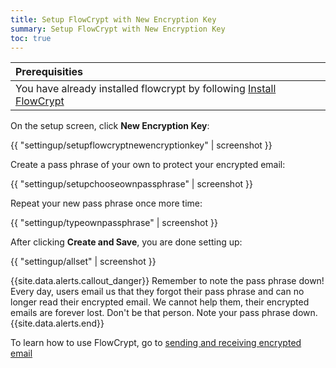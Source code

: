 ```yaml
---
title: Setup FlowCrypt with New Encryption Key
summary: Setup FlowCrypt with New Encryption Key
toc: true
---
```


| Prerequisities
|:---
| You have already installed flowcrypt by following [Install FlowCrypt](install.html)

On the setup screen, click **New Encryption Key**:

{{ "settingup/setupflowcryptnewencryptionkey" | screenshot }}

Create a pass phrase of your own to protect your encrypted email:

{{ "settingup/setupchooseownpassphrase" | screenshot }}

Repeat your new pass phrase once more time:


{{ "settingup/typeownpassphrase" | screenshot }}

After clicking **Create and Save**, you are done setting up:

{{ "settingup/allset" | screenshot }}

{{site.data.alerts.callout_danger}}
Remember to note the pass phrase down! Every day, users email us that they forgot their pass phrase and can no longer read their encrypted email. We cannot help them, their encrypted emails are forever lost. Don't be that person. Note your pass phrase down.
{{site.data.alerts.end}}

To learn how to use FlowCrypt, go to [sending and receiving encrypted email](../send-and-receive/index.html)
